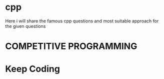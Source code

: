 # cpp

Here i will share the famous cpp questions and most suitable approach for the given questions


# COMPETITIVE PROGRAMMING 
# Keep Coding 
